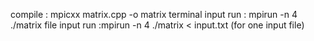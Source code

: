 

 
   compile : mpicxx matrix.cpp -o matrix
   terminal input
   run     : mpirun -n 4 ./matrix
   file input
   run     :mpirun -n 4 ./matrix < input.txt (for one input file)

